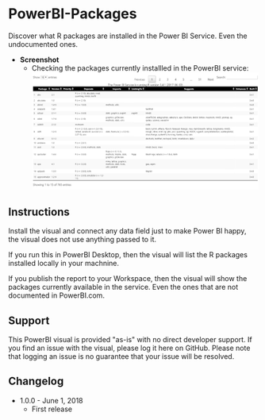 # PowerBI-Packages
Discover what R packages are installed in the Power BI Service. Even the undocumented ones.

* **Screenshot**
  * Checking the packages currently installled in the PowerBI service:
  ![](https://github.com/fabioc-ms/PowerBI-Packages/blob/master/assets/screenshot.png)

## Instructions
Install the visual and connect any data field just to make Power BI happy, the visual does not use anything passed to it.

If you run this in PowerBI Desktop, then the visual will list the R packages installed locally in your machnine.

If you publish the report to your Workspace, then the visual will show the packages currently available in the service. Even the ones that are not documented in PowerBI.com.

  ## Support
  This PowerBI visual is provided "as-is" with no direct developer support. If you find an issue with the visual, please log it here on GitHub. Please note that logging an issue is no guarantee that your issue will be resolved.

  ## Changelog
* 1.0.0 - June 1, 2018
  * First release
